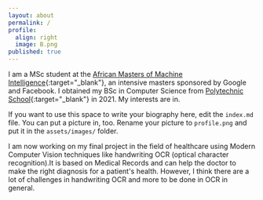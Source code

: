 ```yaml
---
layout: about
permalink: /
profile:
  align: right
  image: B.png
published: true
---
```


I am a MSc student at the [African Masters of Machine Intelligence](thttps://aimsammi.org/){:target="_blank"}, an intensive masters sponsored by Google and Facebook. I obtained my BSc in Computer Science from [Polytechnic School](https://esp.sn/){:target="_blank"} in 2021. My interests are in.

If you want to use this space to write your biography here, edit the `index.md` file. You can put a picture in, too. Rename your picture to `profile.png` and put it in the `assets/images/` folder.

 I am now working on my final project in the field of healthcare using Modern Computer Vision techniques like handwriting OCR (optical character recognition).It is based on Medical Records and can help the doctor to make the right diagnosis for a patient's health. However, I think there are a lot of challenges in handwriting OCR and more to be done in OCR in general.

